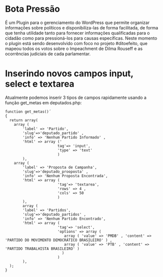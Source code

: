 # Bota Pressão
É um Plugin para o gerenciamento do WordPress que permite organizar informações sobre políticos e disponibiliza-las de forma facilitada, de forma que tenha utilidade tanto para fornecer informações qualificadas para o cidadão como para pressioná-los para causas específicas.
Neste momento o plugin está sendo desenvolvido com foco no projeto #ditoefeito, que mapeou todos os votos sobre o Impeachment de Dilma Rouseff e as ocorrências judiciais de cada parlamentar. 

# Inserindo novos campos input, select e textarea

Atualmente podemos inserir 3 tipos de campos rapidamente usando a função get_metas em deputados.php:

```
function get_metas()´
{
  return array(
    array ( 
        'label' => 'Partido', 
        'slug'=>'deputado_partido' ,
        'info' => 'Nenhum Partido Informado' , 
        'html' => array ('
                        tag'=> 'input', 
                        'type' => 'text' 
                        )
        ),
    array ( 
        'label' => 'Proposta de Campanha', 
        'slug'=>'deputado_prooposta' ,
        'info' => 'Nenhum Proposta Encontrada', 
        'html' => array (
                        'tag'=> 'textarea', 
                        'rows' => 4 , 
                        'cols' => 50 
                        ) 
        ),
        array ( 
        'label' => 'Partidos', 
        'slug'=>'deputado_partidos' ,
        'info' => 'Nenhum Partido Encontrado', 
        'html' => array (
                        'tag'=> 'select', 
                        'options' => array (
                           array ( 'value' => 'PMDB' , 'content' => 'PARTIDO DO MOVIMENTO DEMOCRÁTICO BRASILEIRO' ) ,
                           array ( 'value' => 'PTB' , 'content' => 'PARTIDO TRABALHISTA BRASILEIRO' ) 
                          )
                        ) 
        ),
  ); 
}
```
